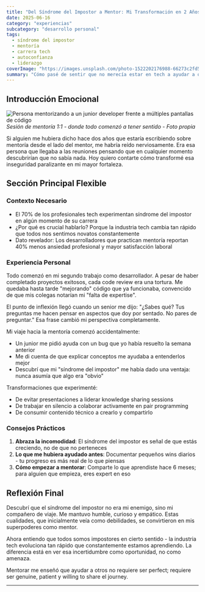```yaml
---
title: "Del Síndrome del Impostor a Mentor: Mi Transformación en 2 Años"
date: 2025-06-16
category: "experiencias"
subcategory: "desarrollo personal"
tags: 
  - síndrome del impostor
  - mentoría
  - carrera tech
  - autoconfianza
  - liderazgo
coverImage: "https://images.unsplash.com/photo-1522202176988-66273c2fd55f?w=800&h=400&fit=crop"
summary: "Cómo pasé de sentir que no merecía estar en tech a ayudar a otros desarrolladores a encontrar su camino en la industria"
---
```


## Introducción Emocional
![Persona mentorizando a un junior developer frente a múltiples pantallas de código](https://images.unsplash.com/photo-1573164713714-d95e436ab8d6?w=800&h=400&fit=crop)
*Sesión de mentoría 1:1 - donde todo comenzó a tener sentido - Foto propia*

Si alguien me hubiera dicho hace dos años que estaría escribiendo sobre mentoría desde el lado del mentor, me habría reído nerviosamente. Era esa persona que llegaba a las reuniones pensando que en cualquier momento descubrirían que no sabía nada. Hoy quiero contarte cómo transformé esa inseguridad paralizante en mi mayor fortaleza.

## Sección Principal Flexible
### Contexto Necesario
- El 70% de los profesionales tech experimentan síndrome del impostor en algún momento de su carrera
- ¿Por qué es crucial hablarlo? Porque la industria tech cambia tan rápido que todos nos sentimos novatos constantemente
- Dato revelador: Los desarrolladores que practican mentoría reportan 40% menos ansiedad profesional y mayor satisfacción laboral

### Experiencia Personal
Todo comenzó en mi segundo trabajo como desarrollador. A pesar de haber completado proyectos exitosos, cada code review era una tortura. Me quedaba hasta tarde "mejorando" código que ya funcionaba, convencido de que mis colegas notarían mi "falta de expertise".

El punto de inflexión llegó cuando un senior me dijo: "¿Sabes qué? Tus preguntas me hacen pensar en aspectos que doy por sentado. No pares de preguntar." Esa frase cambió mi perspectiva completamente.

Mi viaje hacia la mentoría comenzó accidentalmente:
- Un junior me pidió ayuda con un bug que yo había resuelto la semana anterior
- Me di cuenta de que explicar conceptos me ayudaba a entenderlos mejor
- Descubrí que mi "síndrome del impostor" me había dado una ventaja: nunca asumía que algo era "obvio"

Transformaciones que experimenté:
- De evitar presentaciones a liderar knowledge sharing sessions
- De trabajar en silencio a colaborar activamente en pair programming
- De consumir contenido técnico a crearlo y compartirlo

### Consejos Prácticos
1. **Abraza la incomodidad**: El síndrome del impostor es señal de que estás creciendo, no de que no perteneces
2. **Lo que me hubiera ayudado antes**: Documentar pequeños wins diarios - tu progreso es más real de lo que piensas
3. **Cómo empezar a mentorar**: Comparte lo que aprendiste hace 6 meses; para alguien que empieza, eres expert en eso

## Reflexión Final
Descubrí que el síndrome del impostor no era mi enemigo, sino mi compañero de viaje. Me mantuvo humble, curioso y empático. Estas cualidades, que inicialmente veía como debilidades, se convirtieron en mis superpoderes como mentor.

Ahora entiendo que todos somos impostores en cierto sentido - la industria tech evoluciona tan rápido que constantemente estamos aprendiendo. La diferencia está en ver esa incertidumbre como oportunidad, no como amenaza.

Mentorar me enseñó que ayudar a otros no requiere ser perfect; requiere ser genuine, patient y willing to share el journey.

---